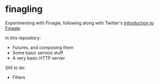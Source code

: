 # finagling

Experimenting with Finagle, following along with Twitter's [Introduction to Finagle](https://twitter.github.io/scala_school/finagle.html).

In this repository:

* Futures, and composing them
* Some basic service stuff
* A very basic HTTP server

Still to do:

* Filters
